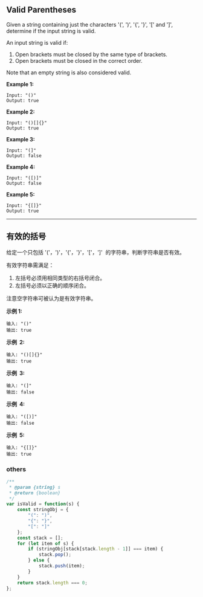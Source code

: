 ## Valid Parentheses

Given a string containing just the characters '(', ')', '{', '}', '[' and ']', determine if the input string is valid.

An input string is valid if:

1. Open brackets must be closed by the same type of brackets.
2. Open brackets must be closed in the correct order.

Note that an empty string is also considered valid.

**Example 1:**

    Input: "()"
    Output: true

**Example 2:**

    Input: "()[]{}"
    Output: true

**Example 3:**

    Input: "(]"
    Output: false

**Example 4:**

    Input: "([)]"
    Output: false

**Example 5:**

    Input: "{[]}"
    Output: true

---

## 有效的括号

给定一个只包括 '('，')'，'{'，'}'，'['，']'  的字符串，判断字符串是否有效。

有效字符串需满足：

1. 左括号必须用相同类型的右括号闭合。
2. 左括号必须以正确的顺序闭合。

注意空字符串可被认为是有效字符串。

**示例 1:**

    输入: "()"
    输出: true

**示例  2:**

    输入: "()[]{}"
    输出: true

**示例  3:**

    输入: "(]"
    输出: false

**示例  4:**

    输入: "([)]"
    输出: false

**示例  5:**

    输入: "{[]}"
    输出: true

### others

```javascript
/**
 * @param {string} s
 * @return {boolean}
 */
var isValid = function(s) {
    const stringObj = {
        "(": ")",
        "{": "}",
        "[": "]"
    };
    const stack = [];
    for (let item of s) {
        if (stringObj[stack[stack.length - 1]] === item) {
            stack.pop();
        } else {
            stack.push(item);
        }
    }
    return stack.length === 0;
};
```

